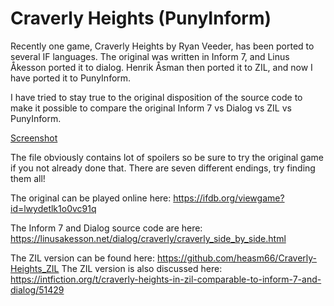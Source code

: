 # Craverly Heights (PunyInform)

Recently one game, Craverly Heights by Ryan Veeder, has been ported to
several IF languages. The original was written in Inform 7, and 
Linus Åkesson ported it to dialog. Henrik Åsman then ported it to ZIL,
and now I have ported it to PunyInform.

I have tried to stay true to the original disposition of the source code to make it possible to compare the original Inform 7 vs Dialog vs ZIL vs PunyInform.

[Screenshot](https://github.com/johanberntsson/Craverly-Heights_PunyInform/master/screenshot.png)

The file obviously contains lot of spoilers so be sure to try the original game if you not already done that. There are seven different endings, try finding them all!

The original can be played online here: https://ifdb.org/viewgame?id=lwydetlk1o0vc91q

The Inform 7 and Dialog source code are here: https://linusakesson.net/dialog/craverly/craverly_side_by_side.html

The ZIL version can be found here: https://github.com/heasm66/Craverly-Heights_ZIL
The ZIL version is also discussed here: https://intfiction.org/t/craverly-heights-in-zil-comparable-to-inform-7-and-dialog/51429

